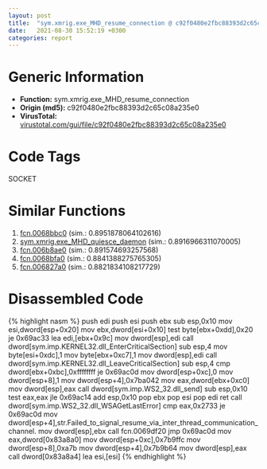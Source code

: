 ```yaml
---
layout: post
title:  "sym.xmrig.exe_MHD_resume_connection @ c92f0480e2fbc88393d2c65c08a235e0"
date:   2021-08-30 15:52:19 +0300
categories: report
---
```


# Generic Information
- **Function:** sym.xmrig.exe\_MHD\_resume\_connection
- **Origin (md5):** c92f0480e2fbc88393d2c65c08a235e0
- **VirusTotal:** [virustotal.com/gui/file/c92f0480e2fbc88393d2c65c08a235e0][virustotal_ref]

# Code Tags
<span class="tag" id="SOCKET">SOCKET</span>


# Similar Functions

1. [fcn.0068bbc0][similar_1_ref] (sim.: 0.8951878064102616)
2. [sym.xmrig.exe\_MHD\_quiesce\_daemon][similar_2_ref] (sim.: 0.8916966311070005)
3. [fcn.006b8ae0][similar_3_ref] (sim.: 0.891574693257568)
4. [fcn.0068bfa0][similar_4_ref] (sim.: 0.8841388275765305)
5. [fcn.006827a0][similar_5_ref] (sim.: 0.8821834108217729)


# Disassembled Code

{% highlight nasm %}
push edi
push esi
push ebx
sub esp,0x10
mov esi,dword[esp+0x20]
mov ebx,dword[esi+0x10]
test byte[ebx+0xdd],0x20
je 0x69ac33
lea edi,[ebx+0x9c]
mov dword[esp],edi
call dword[sym.imp.KERNEL32.dll_EnterCriticalSection]
sub esp,4
mov byte[esi+0xdc],1
mov byte[ebx+0xc7],1
mov dword[esp],edi
call dword[sym.imp.KERNEL32.dll_LeaveCriticalSection]
sub esp,4
cmp dword[ebx+0xbc],0xffffffff
je 0x69ac0d
mov dword[esp+0xc],0
mov dword[esp+8],1
mov dword[esp+4],0x7ba042
mov eax,dword[ebx+0xc0]
mov dword[esp],eax
call dword[sym.imp.WS2_32.dll_send]
sub esp,0x10
test eax,eax
jle 0x69ac14
add esp,0x10
pop ebx
pop esi
pop edi
ret 
call dword[sym.imp.WS2_32.dll_WSAGetLastError]
cmp eax,0x2733
je 0x69ac0d
mov dword[esp+4],str.Failed_to_signal_resume_via_inter_thread_communication_channel.
mov dword[esp],ebx
call fcn.0069df20
jmp 0x69ac0d
mov eax,dword[0x83a8a0]
mov dword[esp+0xc],0x7b9ffc
mov dword[esp+8],0xa7b
mov dword[esp+4],0x7b9b64
mov dword[esp],eax
call dword[0x83a8a4]
lea esi,[esi]
{% endhighlight %}


[similar_1_ref]: /report/fcn.0068bbc0@c92f0480e2fbc88393d2c65c08a235e0
[similar_2_ref]: /report/sym.xmrig.exe_MHD_quiesce_daemon@c92f0480e2fbc88393d2c65c08a235e0
[similar_3_ref]: /report/fcn.006b8ae0@c92f0480e2fbc88393d2c65c08a235e0
[similar_4_ref]: /report/fcn.0068bfa0@c92f0480e2fbc88393d2c65c08a235e0
[similar_5_ref]: /report/fcn.006827a0@c92f0480e2fbc88393d2c65c08a235e0
[virustotal_ref]: https://www.virustotal.com/gui/file/c92f0480e2fbc88393d2c65c08a235e0